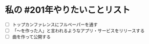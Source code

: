 # 私の #201年やりたいことリスト

* [ ] トップカンファレンスにフルペーパーを通す
* [ ] 「〜を作った人」と言われるようなアプリ・サービスをリリースする
* [ ] 曲を作って公開する